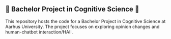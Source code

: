  ## 🌟 Bachelor Project in Cognitive Science 🌟

This repository hosts the code for a Bachelor Project in Cognitive Science at Aarhus University. 
The project focuses on exploring opinion changes and human-chatbot interaction/HAII.
